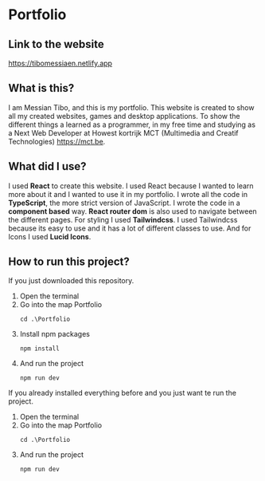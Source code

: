 # Portfolio

## Link to the website

https://tibomessiaen.netlify.app

## What is this?

I am Messian Tibo, and this is my portfolio. This website is created to show all my created websites, games and desktop applications.
To show the different things a learned as a programmer, in my free time and studying as a Next Web Developer at Howest kortrijk MCT (Multimedia and Creatif Technologies) https://mct.be.

## What did I use?

I used **React** to create this website. I used React because I wanted to learn more about it and I wanted to use it in my portfolio.
I wrote all the code in **TypeScript**, the more strict version of JavaScript. I wrote the code in a **component based** way.
**React router dom** is also used to navigate between the different pages.
For styling I used **Tailwindcss**. I used Tailwindcss because its easy to use and it has a lot of different classes to use.
And for Icons I used **Lucid Icons**.

## How to run this project?

If you just downloaded this repository.

1. Open the terminal
2. Go into the map Portfolio
   ```shell
   cd .\Portfolio
   ```
3. Install npm packages
   ```shell
   npm install
   ```
4. And run the project
   ```shell
   npm run dev
   ```

If you already installed everything before and you just want te run the project.

1. Open the terminal
2. Go into the map Portfolio
   ```shell
   cd .\Portfolio
   ```
3. And run the project
   ```shell
   npm run dev
   ```
